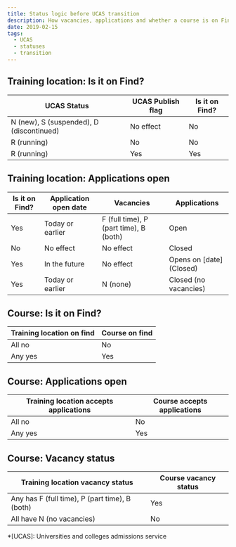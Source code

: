 ```yaml
---
title: Status logic before UCAS transition
description: How vacancies, applications and whether a course is on Find is derived from a set of training locations
date: 2019-02-15
tags:
  - UCAS
  - statuses
  - transition
---
```


## Training location: Is it on Find?

UCAS Status | UCAS Publish flag | Is it on Find?
----------- |------------------ | --------------
N (new), S (suspended), D (discontinued) | No effect | No
R (running) | No | No
R (running) | Yes | Yes

## Training location: Applications open

Is it on Find? | Application open date | Vacancies | Applications
-------------- | --------------------- | --------- | ------------
Yes | Today or earlier | F (full time), P (part time), B (both) | Open
No | No effect | No effect | Closed
Yes | In the future | No effect | Opens on [date] (Closed)
Yes | Today or earlier | N (none) | Closed (no vacancies)

## Course: Is it on Find?

Training location on find | Course on find
------------------------- | --------------
All no | No
Any yes | Yes

## Course: Applications open

Training location accepts applications | Course accepts applications
-------------------------------------- | ---------------------------
All no | No
Any yes | Yes

## Course: Vacancy status

Training location vacancy status | Course vacancy status
-------------------------------- | ---------------------
Any has F (full time), P (part time), B (both) | Yes
All have N (no vacancies) | No

*[UCAS]: Universities and colleges admissions service
